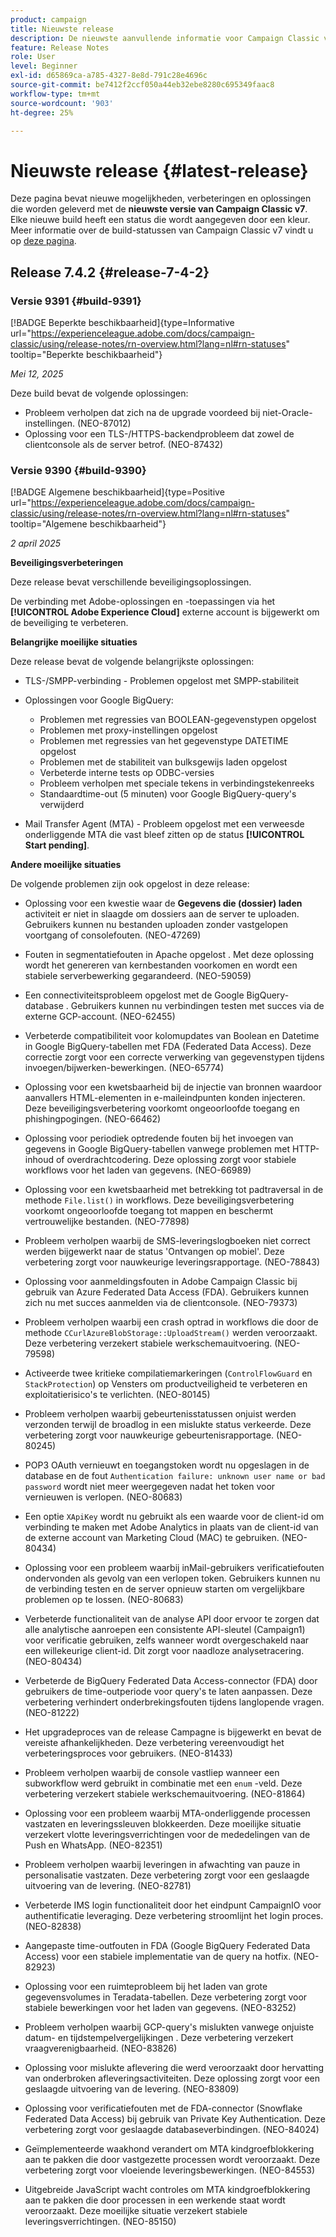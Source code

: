 ```yaml
---
product: campaign
title: Nieuwste release
description: De nieuwste aanvullende informatie voor Campaign Classic v7
feature: Release Notes
role: User
level: Beginner
exl-id: d65869ca-a785-4327-8e8d-791c28e4696c
source-git-commit: be7412f2ccf050a44eb32ebe8280c695349faac8
workflow-type: tm+mt
source-wordcount: '903'
ht-degree: 25%

---
```


# Nieuwste release {#latest-release}

Deze pagina bevat nieuwe mogelijkheden, verbeteringen en oplossingen die worden geleverd met de **nieuwste versie van Campaign Classic v7**. Elke nieuwe build heeft een status die wordt aangegeven door een kleur. Meer informatie over de build-statussen van Campaign Classic v7 vindt u op [deze pagina](rn-overview.md).

## Release 7.4.2  {#release-7-4-2}

### Versie 9391 {#build-9391}

[!BADGE Beperkte beschikbaarheid]{type=Informative url="https://experienceleague.adobe.com/docs/campaign-classic/using/release-notes/rn-overview.html?lang=nl#rn-statuses" tooltip="Beperkte beschikbaarheid"}

_Mei 12, 2025_

Deze build bevat de volgende oplossingen:

* Probleem verholpen dat zich na de upgrade voordeed bij niet-Oracle-instellingen. (NEO-87012)
* Oplossing voor een TLS-/HTTPS-backendprobleem dat zowel de clientconsole als de server betrof. (NEO-87432)

### Versie 9390 {#build-9390}

[!BADGE Algemene beschikbaarheid]{type=Positive url="https://experienceleague.adobe.com/docs/campaign-classic/using/release-notes/rn-overview.html?lang=nl#rn-statuses" tooltip="Algemene beschikbaarheid"}

_2 april 2025_

<!--
### Compatibility updates {#comp-7-4-2}

This release comes with the following compatibility updates:

* JQuery library update: fixes multiple UI issues (reports, web apps)
* PostgreSQL 15 and 16

-->

**Beveiligingsverbeteringen**

Deze release bevat verschillende beveiligingsoplossingen.

De verbinding met Adobe-oplossingen en -toepassingen via het **[!UICONTROL Adobe Experience Cloud]** externe account is bijgewerkt om de beveiliging te verbeteren.

**Belangrijke moeilijke situaties**

Deze release bevat de volgende belangrijkste oplossingen:

* TLS-/SMPP-verbinding - Problemen opgelost met SMPP-stabiliteit

* Oplossingen voor Google BigQuery:

   * Problemen met regressies van BOOLEAN-gegevenstypen opgelost
   * Problemen met proxy-instellingen opgelost
   * Problemen met regressies van het gegevenstype DATETIME opgelost
   * Problemen met de stabiliteit van bulksgewijs laden opgelost
   * Verbeterde interne tests op ODBC-versies
   * Probleem verholpen met speciale tekens in verbindingstekenreeks
   * Standaardtime-out (5 minuten) voor Google BigQuery-query&#39;s verwijderd

* Mail Transfer Agent (MTA) - Probleem opgelost met een verweesde onderliggende MTA die vast bleef zitten op de status **[!UICONTROL Start pending]**.


**Andere moeilijke situaties**

De volgende problemen zijn ook opgelost in deze release:

* Oplossing voor een kwestie waar de **Gegevens die (dossier) laden** activiteit er niet in slaagde om dossiers aan de server <!--after an upgrade to version 8.3.8--> te uploaden. Gebruikers kunnen nu bestanden uploaden zonder vastgelopen voortgang of consolefouten. (NEO-47269)

* Fouten in segmentatiefouten in Apache opgelost <!--following an upgrade to Adobe Campaign Classic 7.2.2 build 9349-->. Met deze oplossing wordt het genereren van kernbestanden voorkomen en wordt een stabiele serverbewerking gegarandeerd. (NEO-59059)

* Een connectiviteitsprobleem opgelost met de Google BigQuery-database <!--after upgrading to version 7.3.3 build 9359--> . Gebruikers kunnen nu verbindingen testen met succes via de externe GCP-account. (NEO-62455)

* Verbeterde compatibiliteit voor kolomupdates van Boolean en Datetime in Google BigQuery-tabellen met FDA (Federated Data Access). Deze correctie zorgt voor een correcte verwerking van gegevenstypen tijdens invoegen/bijwerken-bewerkingen. (NEO-65774)

* Oplossing voor een kwetsbaarheid bij de injectie van bronnen waardoor aanvallers HTML-elementen in e-maileindpunten konden injecteren. Deze beveiligingsverbetering voorkomt ongeoorloofde toegang en phishingpogingen. (NEO-66462)

* Oplossing voor periodiek optredende fouten bij het invoegen van gegevens in Google BigQuery-tabellen vanwege problemen met HTTP-inhoud of overdrachtcodering. Deze oplossing zorgt voor stabiele workflows voor het laden van gegevens. (NEO-66989)

* Oplossing voor een kwetsbaarheid met betrekking tot padtraversal in de methode `File.list()` in workflows. Deze beveiligingsverbetering voorkomt ongeoorloofde toegang tot mappen en beschermt vertrouwelijke bestanden. (NEO-77898)

* Probleem verholpen waarbij de SMS-leveringslogboeken niet correct werden bijgewerkt naar de status &#39;Ontvangen op mobiel&#39;. Deze verbetering zorgt voor nauwkeurige leveringsrapportage. (NEO-78843)

* Oplossing voor aanmeldingsfouten in Adobe Campaign Classic bij gebruik van Azure Federated Data Access (FDA). Gebruikers kunnen zich nu met succes aanmelden via de clientconsole. (NEO-79373)

* Probleem verholpen waarbij een crash optrad in workflows die door de methode `CCurlAzureBlobStorage::UploadStream()` werden veroorzaakt. Deze verbetering verzekert stabiele werkschemauitvoering. (NEO-79598)

* Activeerde twee kritieke compilatiemarkeringen (`ControlFlowGuard` en `StackProtection`) op Vensters om productveiligheid te verbeteren en exploitatierisico&#39;s te verlichten. (NEO-80145)

* Probleem verholpen waarbij gebeurtenisstatussen onjuist werden verzonden terwijl de broadlog in een mislukte status verkeerde. Deze verbetering zorgt voor nauwkeurige gebeurtenisrapportage. (NEO-80245)

* POP3 OAuth vernieuwt en toegangstoken wordt nu opgeslagen in de database en de fout `Authentication failure: unknown user name or bad password` wordt niet meer weergegeven nadat het token voor vernieuwen is verlopen. (NEO-80683)

* Een optie `XApiKey` wordt nu gebruikt als een waarde voor de client-id om verbinding te maken met Adobe Analytics in plaats van de client-id van de externe account van Marketing Cloud (MAC) te gebruiken. (NEO-80434)

* Oplossing voor een probleem waarbij inMail-gebruikers verificatiefouten ondervonden als gevolg van een verlopen token. Gebruikers kunnen nu de verbinding testen en de server opnieuw starten om vergelijkbare problemen op te lossen. (NEO-80683)

* Verbeterde functionaliteit van de analyse API door ervoor te zorgen dat alle analytische aanroepen een consistente API-sleutel (Campaign1) voor verificatie gebruiken, zelfs wanneer wordt overgeschakeld naar een willekeurige client-id. Dit zorgt voor naadloze analysetracering. (NEO-80434)

* Verbeterde de BigQuery Federated Data Access-connector (FDA) door gebruikers de time-outperiode voor query&#39;s te laten aanpassen. Deze verbetering verhindert onderbrekingsfouten tijdens langlopende vragen. (NEO-81222)

* Het upgradeproces van de release Campagne <!--7.4.1--> is bijgewerkt en bevat de vereiste afhankelijkheden. Deze verbetering vereenvoudigt het verbeteringsproces voor gebruikers. (NEO-81433)

* Probleem verholpen waarbij de console vastliep wanneer een subworkflow werd gebruikt in combinatie met een `enum` -veld. Deze verbetering verzekert stabiele werkschemauitvoering. (NEO-81864)

* Oplossing voor een probleem waarbij MTA-onderliggende processen vastzaten en leveringssleuven blokkeerden. Deze moeilijke situatie verzekert vlotte leveringsverrichtingen voor de mededelingen van de Push en WhatsApp. (NEO-82351)

* Probleem verholpen waarbij leveringen in afwachting van pauze in personalisatie vastzaten. Deze verbetering zorgt voor een geslaagde uitvoering van de levering. (NEO-82781)

* Verbeterde IMS login functionaliteit door het eindpunt CampaignIO voor authentificatie leveraging. Deze verbetering stroomlijnt het login proces. (NEO-82838)

* Aangepaste time-outfouten in FDA (Google BigQuery Federated Data Access) voor een stabiele implementatie van de query na hotfix. (NEO-82923)

* Oplossing voor een ruimteprobleem bij het laden van grote gegevensvolumes in Teradata-tabellen. Deze verbetering zorgt voor stabiele bewerkingen voor het laden van gegevens. (NEO-83252)

* Probleem verholpen waarbij GCP-query&#39;s mislukten vanwege onjuiste datum- en tijdstempelvergelijkingen <!--after upgrading to version 9383--> . Deze verbetering verzekert vraagverenigbaarheid. (NEO-83826)

* Oplossing voor mislukte aflevering die werd veroorzaakt door hervatting van onderbroken afleveringsactiviteiten. Deze oplossing zorgt voor een geslaagde uitvoering van de levering. (NEO-83809)

* Oplossing voor verificatiefouten met de FDA-connector (Snowflake Federated Data Access) bij gebruik van Private Key Authentication. Deze verbetering zorgt voor geslaagde databaseverbindingen. (NEO-84024)

* Geïmplementeerde waakhond verandert om MTA kindgroefblokkering aan te pakken die door vastgezette processen wordt veroorzaakt. Deze verbetering zorgt voor vloeiende leveringsbewerkingen. (NEO-84553)

* Uitgebreide JavaScript wacht controles om MTA kindgroefblokkering aan te pakken die door processen in een werkende staat wordt veroorzaakt. Deze moeilijke situatie verzekert stabiele leveringsverrichtingen. (NEO-85150)

